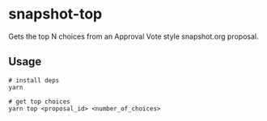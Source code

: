 snapshot-top
==

Gets the top N choices from an Approval Vote style snapshot.org proposal.

## Usage
```
# install deps
yarn

# get top choices
yarn top <proposal_id> <number_of_choices>
```
